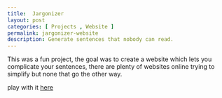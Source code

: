 ```yaml
---
title:  Jargonizer
layout: post
categories: [ Projects , Website ]
permalink: jargonizer-website
description: Generate sentences that nobody can read.
---
```


This was a fun project, the goal was to create a website which lets you complicate your sentences, there are plenty of websites online trying to simplify but none that go the other way.

play with it [here](https://arjunbazinga.github.io/jargonizer)
